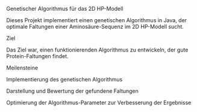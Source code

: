 Genetischer Algorithmus für das 2D HP-Modell

Dieses Projekt implementiert einen genetischen Algorithmus in Java, der optimale Faltungen einer Aminosäure-Sequenz im 2D HP-Modell sucht.

Ziel

Das Ziel war, einen funktionierenden Algorithmus zu entwickeln, der gute Protein-Faltungen findet. 

Meilensteine

Implementierung des genetischen Algorithmus

Darstellung und Bewertung der gefundene Faltungen

Optimierung der Algorithmus-Parameter zur Verbesserung der Ergebnisse
